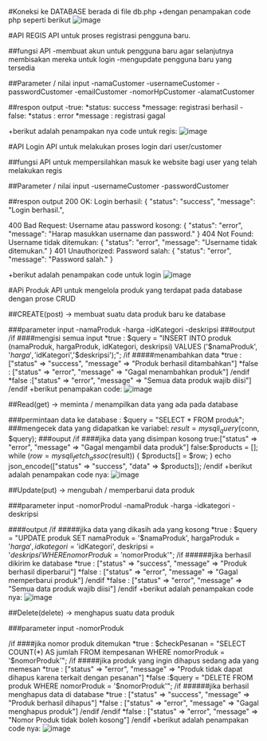 #Koneksi ke DATABASE
berada di file db.php
+dengan penampakan code php seperti berikut
![image](https://github.com/user-attachments/assets/f0f6a78f-0fd3-4ab4-ace9-1cd168191069)

#API REGIS
API untuk proses registrasi pengguna baru.

##fungsi API
-membuat akun untuk pengguna baru agar selanjutnya membisakan mereka untuk login
-mengupdate pengguna baru yang tersedia

##Parameter / nilai input
-namaCustomer
-usernameCustomer
-passwordCustomer
-emailCustomer
-nomorHpCustomer
-alamatCustomer

##respon output
-true:
*status: success
*message: registrasi berhasil
-false:
*status : error
*message : registrasi gagal

+berikut adalah penampakan nya code untuk regis:
![image](https://github.com/user-attachments/assets/4e958353-12a0-4bb9-b3a7-4af2bbae19e5)

#API Login
API untuk melakukan proses login dari user/customer

##fungsi API
untuk mempersilahkan masuk ke website bagi user yang telah melakukan regis

##Parameter / nilai input
-usernameCustomer
-passwordCustomer

##respon output
200 OK: Login berhasil: 
{
    "status": "success",
    "message": "Login berhasil.",

400 Bad Request: Username atau password kosong:
{
    "status": "error",
    "message": "Harap masukkan username dan password."
}
404 Not Found: Username tidak ditemukan:
{
    "status": "error",
    "message": "Username tidak ditemukan."
}
401 Unauthorized: Password salah:
{
    "status": "error",
    "message": "Password salah."
}

+berikut adalah penampakan code untuk login
![image](https://github.com/user-attachments/assets/a19a901e-527c-470a-82f7-6f725ff55832)

#APi Produk
API untuk mengelola produk yang terdapat pada database dengan prose CRUD

##CREATE(post) -> membuat suatu data produk baru ke database

###parameter input
-namaProduk
-harga
-idKategori
-deskripsi
###output
/if
####mengisi semua input
*true : $query = "INSERT INTO produk (namaProduk, hargaProduk, idKategori, deskripsi) VALUES ('$namaProduk', '$harga', '$idKategori','$deskripsi');";
/if
#####menambahkan data
*true : ["status" => "success", "message" => "Produk berhasil ditambahkan"]
*false : ["status" => "error", "message" => "Gagal menambahkan produk"]
/endif
*false :["status" => "error", "message" => "Semua data produk wajib diisi"]
/endif
+berikut penampakan code:
![image](https://github.com/user-attachments/assets/9a8bb143-1e07-424e-b57b-a7aaee12f1d9)

##Read(get) -> meminta / menampilkan data yang ada pada database

###permintaan data ke database :
$query = "SELECT * FROM produk";
###mengecek data yang didapatkan ke variabel:
$result = mysqli_query($conn, $query);
###ouput
/if
####jika data yang disimpan kosong
true:["status" => "error", "message" => "Gagal mengambil data produk"]
false:$products = [];
        while ($row = mysqli_fetch_assoc($result)) {
            $products[] = $row;
        }
        echo json_encode(["status" => "success", "data" => $products]);
/endif
+berikut adalah penampakan code nya:
![image](https://github.com/user-attachments/assets/ed119c47-c606-44a2-ba84-c94bd8e67c2c)

##Update(put) -> mengubah / memperbarui data produk

###parameter input
-nomorProdul
-namaProduk
-harga
-idkategori
-deskripsi

####output
/if
#####jika data yang dikasih ada yang kosong
*true : $query = "UPDATE produk SET namaProduk = '$namaProduk', hargaProduk = '$harga', idkategori = '$idKategori', deskripsi = '$deskripsi' WHERE nomorProduk = '$nomorProduk'";
/if
######jika berhasil dikirim ke database
*true : ["status" => "success", "message" => "Produk berhasil diperbarui"]
*false : ["status" => "error", "message" => "Gagal memperbarui produk"]
/endif
*false : ["status" => "error", "message" => "Semua data produk wajib diisi"]
/endif
+berikut adalah penampakan code nya:
![image](https://github.com/user-attachments/assets/86fac87c-b3f8-4586-a40d-4f0f1b22c5e2)

##Delete(delete) -> menghapus suatu data produk

###parameter input
-nomorProduk

/if
####jika nomor produk ditemukan
*true : $checkPesanan = "SELECT COUNT(*) AS jumlah FROM itempesanan WHERE nomorProduk = '$nomorProduk'";
/if
#####jika produk yang ingin dihapus sedang ada yang memesan
*true : ["status" => "error", "message" => "Produk tidak dapat dihapus karena terkait dengan pesanan"]
*false :$query = "DELETE FROM produk WHERE nomorProduk = '$nomorProduk'";
/if
######jika berhasil menghapus data di database
*true : ["status" => "success", "message" => "Produk berhasil dihapus"]
*false : ["status" => "error", "message" => "Gagal menghapus produk"]
/endif
/endif
*false : ["status" => "error", "message" => "Nomor Produk tidak boleh kosong"]
/endif
+berikut adalah penampakan code nya:
![image](https://github.com/user-attachments/assets/e75d2697-cdbf-4aba-8a75-f03c1b482276)

